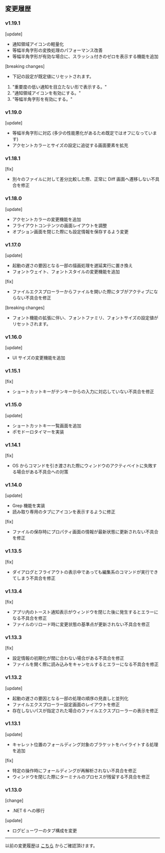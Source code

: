 ## 変更履歴

### v1.19.1

  [update]
  - 通知領域アイコンの軽量化
  - 等幅半角字形の変換処理のパフォーマンス改善
  - 等幅半角字形が有効な場合に、スラッシュ付きのゼロを表示する機能を追加

  [breaking changes]
  - 下記の設定が既定値にリセットされます。
  1. "重要度の低い通知を目立たない形で表示する。"
  1. "通知領域アイコンを有効にする。"
  1. "等幅半角字形を有効にする。"

### v1.19.0

  [update]
  - 等幅半角字形に対応 (多少の性能悪化があるため既定ではオフになっています)
  - アクセントカラーとサイズの設定に追従する画面要素を拡充

### v1.18.1

  [fix]
  - 別々のファイルに対して差分比較した際、正常に Diff 画面へ遷移しない不具合を修正

### v1.18.0

  [update]
  - アクセントカラーの変更機能を追加
  - フライアウトコンテンツの画面レイアウトを調整
  - オプション画面を閉じた際にも設定情報を保存するよう変更

### v1.17.0

  [update]
  - 起動の遅さの要因となる一部の描画処理を遅延実行に置き換え
  - フォントウェイト、フォントスタイルの変更機能を追加

  [fix]
  - ファイルエクスプローラーからファイルを開いた際にタブがアクティブにならない不具合を修正

  [breaking changes]
  - フォント機能の拡張に伴い、フォントファミリ、フォントサイズの設定値がリセットされます。

### v1.16.0

  [update]
  - UI サイズの変更機能を追加

### v1.15.1

  [fix]
  - ショートカットキーがテンキーからの入力に対応していない不具合を修正

### v1.15.0

  [update]
  - ショートカットキー一覧画面を追加
  - ポモドーロタイマーを実装

### v1.14.1

  [fix]
  - OS からコマンドを引き渡された際にウィンドウのアクティベイトに失敗する場合がある不具合への対策

### v1.14.0

  [update]
  - Grep 機能を実装
  - 読み取り専用のタブにアイコンを表示するように修正

  [fix]
  - ファイルの保存時にプロパティ画面の情報が最新状態に更新されない不具合を修正

### v1.13.5

  [fix]
  - ダイアログとフライアウトの表示中であっても編集系のコマンドが実行できてしまう不具合を修正

### v1.13.4

  [fix]
  - アプリ内のトースト通知表示がウィンドウを閉じた後に発生するとエラーになる不具合を修正
  - ファイルのリロード時に変更状態の基準点が更新されない不具合を修正

### v1.13.3

  [fix]
  - 設定情報の初期化が間に合わない場合がある不具合を修正
  - ファイルを開く際に読み込みをキャンセルするとエラーになる不具合を修正

### v1.13.2

  [update]
  - 起動の遅さの要因となる一部の処理の順序の見直しと並列化
  - ファイルエクスプローラー設定画面のレイアウトを修正
  - 存在しないパスが指定された場合のファイルエクスプローラーの表示を修正

### v1.13.1

  [update]
  - キャレット位置のフォールディング対象のブラケットをハイライトする処理を追加

  [fix]
  - 特定の操作時にフォールディングが再解析されない不具合を修正
  - ウィンドウを閉じた際にターミナルのプロセスが残留する不具合を修正

### v1.13.0

  [change]
  - .NET 6 への移行

  [update]
  - ログビューワーのタブ構成を変更

---

以前の変更履歴は [こちら](https://github.com/kawasawa/MyPad/blob/master/MyPad/docs/HISTORY_ARCHIVE.md) からご確認頂けます。
